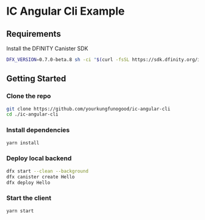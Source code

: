 # IC Angular Cli Example

## Requirements

Install the DFINITY Canister SDK

```bash
DFX_VERSION=0.7.0-beta.8 sh -ci "$(curl -fsSL https://sdk.dfinity.org/install.sh)" 
```

## Getting Started

### Clone the repo

```bash
git clone https://github.com/yourkungfunogood/ic-angular-cli
cd ./ic-angular-cli
```

### Install dependencies

```bash
yarn install
```

### Deploy local backend

```bash
dfx start --clean --background
dfx canister create Hello
dfx deploy Hello
```

### Start the client

```bash
yarn start
```

